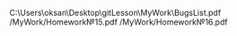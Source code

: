 C:\Users\oksan\Desktop\gitLesson\MyWork\BugsList.pdf
/MyWork/Homework№15.pdf
/MyWork/Homework№16.pdf
